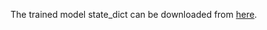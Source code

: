 The trained model state_dict can be downloaded from [here](https://drive.google.com/file/d/1Bz86HK4ebLqWlg4bd6voGv5TlT0x2qT6/view?usp=sharing).
